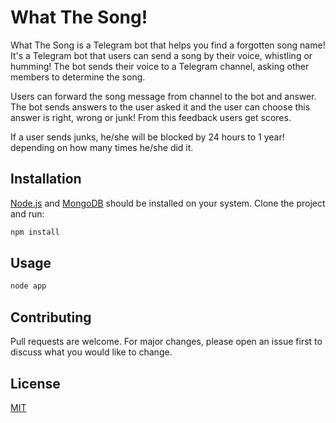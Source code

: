 # What The Song!
What The Song is a Telegram bot that helps you find a forgotten song name!
It's a Telegram bot that users can send a song by their voice, whistling or humming! The bot sends their voice to a Telegram channel, asking other members to determine the song.

Users can forward the song message from channel to the bot and answer. The bot sends answers to the user asked it and the user can choose this answer is right, wrong or junk! From this feedback users get scores.

If a user sends junks, he/she will be blocked by 24 hours to 1 year! depending on how many times he/she did it.


## Installation

[Node.js](https://nodejs.org/en/) and [MongoDB](https://docs.mongodb.com/manual/administration/install-community/) should be installed on your system. Clone the project and run:

```bash
npm install
```

## Usage

```bash
node app
```

## Contributing
Pull requests are welcome. For major changes, please open an issue first to discuss what you would like to change.

## License
[MIT](https://choosealicense.com/licenses/mit/)